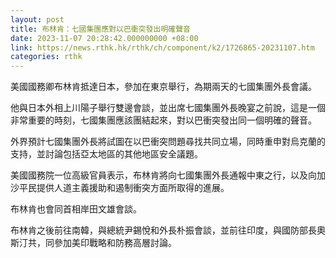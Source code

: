 ```yaml
---
layout: post
title: 布林肯：七國集團應對以巴衝突發出明確聲音
date: 2023-11-07 20:28:42.000000000 +08:00
link: https://news.rthk.hk/rthk/ch/component/k2/1726865-20231107.htm
categories: rthk
---
```


美國國務卿布林肯抵達日本，參加在東京舉行，為期兩天的七國集團外長會議。

他與日本外相上川陽子舉行雙邊會談，並出席七國集團外長晚宴之前說，這是一個非常重要的時刻，七國集團應該團結起來，對以巴衝突發出同一個明確的聲音。

外界預計七國集團外長將試圖在以巴衝突問題尋找共同立場，同時重申對烏克蘭的支持，並討論包括亞太地區的其他地區安全議題。

美國國務院一位高級官員表示，布林肯將向七國集團外長通報中東之行，以及向加沙平民提供人道主義援助和遏制衝突方面所取得的進展。

布林肯也會同首相岸田文雄會談。

布林肯之後前往南韓，與總統尹錫悅和外長朴振會談，並前往印度，與國防部長奧斯汀共，同參加美印戰略和防務高層討論。

